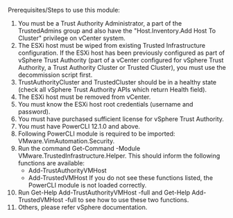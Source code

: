 Prerequisites/Steps to use this module:
  1. You must be a Trust Authority Administrator, a part of the TrustedAdmins group and also have the "Host.Inventory.Add Host To Cluster" privilege on vCenter system.
  2. The ESXi host must be wiped from existing Trusted Infrastructure configuration. If the ESXi host has been previously configured as  part of vSphere Trust Authority (part of a vCenter configured for vSphere Trust Authority, a Trust Authority Cluster or Trusted Cluster), you must use the decommission script first.
  3. TrustAuthorityCluster and TrustedCluster should be in a healthy state (check all vSphere Trust Authority APIs which return Health field).
  4. The ESXi host must be removed from vCenter.
  5. You must know the ESXi host root credentials (username and password).
  6. You must have purchased sufficient license for vSphere Trust Authority.
  7. You must have PowerCLI 12.1.0 and above.
  8. Following PowerCLI module is required to be imported: VMware.VimAutomation.Security.
  9. Run the command Get-Command -Module VMware.TrustedInfrastructure.Helper. This should inform the following functions are available:
     - Add-TrustAuthorityVMHost
     - Add-TrustedVMHost
     If you do not see these functions listed, the PowerCLI module is not loaded correctly.
  10. Run Get-Help Add-TrustAuthorityVMHost -full and Get-Help Add-TrustedVMHost -full to see how to use these two functions.
  11. Others, please refer vSphere documentation.
